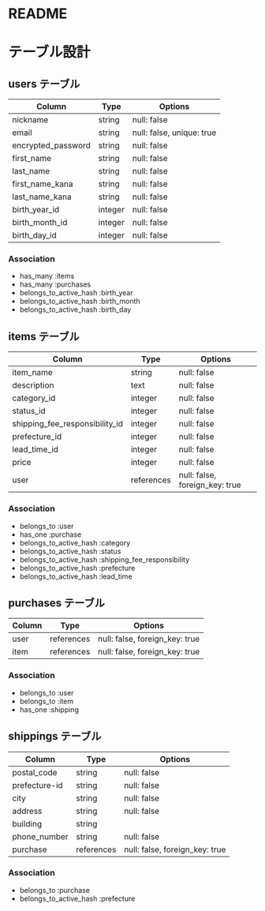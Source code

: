 # README

# テーブル設計

## users テーブル
| Column             | Type    | Options                   |
| ------------------ | ------- | ------------------------- |
| nickname           | string  | null: false               |
| email              | string  | null: false, unique: true |
| encrypted_password | string  | null: false               |
| first_name         | string  | null: false               |
| last_name          | string  | null: false               |
| first_name_kana    | string  | null: false               |
| last_name_kana     | string  | null: false               |
| birth_year_id      | integer | null: false               |
| birth_month_id     | integer | null: false               |
| birth_day_id       | integer | null: false               |
### Association
- has_many :items
- has_many :purchases
- belongs_to_active_hash :birth_year
- belongs_to_active_hash :birth_month
- belongs_to_active_hash :birth_day

## items テーブル
| Column                         | Type      | Options                        | 
| ------------------------------ | --------- | ------------------------------ |
| item_name                      | string    | null: false                    |
| description                    | text      | null: false                    |
| category_id                    | integer   | null: false                    |
| status_id                      | integer   | null: false                    |
| shipping_fee_responsibility_id | integer   | null: false                    |
| prefecture_id                  | integer   | null: false                    |
| lead_time_id                   | integer   | null: false                    |
| price                          | integer   | null: false                    |
| user                           | references| null: false, foreign_key: true |
### Association
- belongs_to :user
- has_one :purchase
- belongs_to_active_hash :category
- belongs_to_active_hash :status
- belongs_to_active_hash :shipping_fee_responsibility
- belongs_to_active_hash :prefecture
- belongs_to_active_hash :lead_time

## purchases テーブル
| Column | Type       | Options                        |
| ------ | ---------- | ------------------------------ |
| user   | references | null: false, foreign_key: true |
| item   | references | null: false, foreign_key: true |
### Association
- belongs_to :user
- belongs_to :item
- has_one :shipping

## shippings テーブル
| Column        | Type       | Options                        |
| ------------- | ---------- | ------------------------------ |
| postal_code   | string     | null: false                    |
| prefecture-id | string     | null: false                    |
| city          | string     | null: false                    |
| address       | string     | null: false                    |
| building      | string     |                                |
| phone_number  | string     | null: false                    |
| purchase      | references | null: false, foreign_key: true |
### Association
- belongs_to :purchase
- belongs_to_active_hash :prefecture
